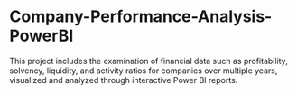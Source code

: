 # Company-Performance-Analysis-PowerBI
This project includes the examination of financial data such as profitability, solvency, liquidity, and activity ratios for companies over multiple years, visualized and analyzed through interactive Power BI reports.
